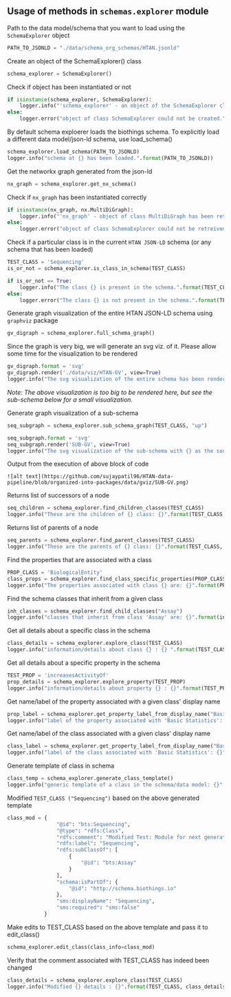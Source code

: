 ## Usage of methods in `schemas.explorer` module

Path to the data model/schema that you want to load using the `SchemaExplorer` object

```python
PATH_TO_JSONLD = "./data/schema_org_schemas/HTAN.jsonld"
```

Create an object of the SchemaExplorer() class
```python
schema_explorer = SchemaExplorer()
```

Check if object has been instantiated or not

```python
if isinstance(schema_explorer, SchemaExplorer):
    logger.info("'schema_explorer' - an object of the SchemaExplorer class has been created successfully.")
else:
    logger.error("object of class SchemaExplorer could not be created.")    
```

By default schema exploerer loads the biothings schema. To explicitly load a different data model/json-ld schema, 
use load_schema()

```python
schema_explorer.load_schema(PATH_TO_JSONLD)
logger.info("schema at {} has been loaded.".format(PATH_TO_JSONLD))
```

Get the networkx graph generated from the json-ld

```python
nx_graph = schema_explorer.get_nx_schema()
```

Check if `nx_graph` has been instantiated correctly

```python
if isinstance(nx_graph, nx.MultiDiGraph):
    logger.info("'nx_graph' - object of class MultiDiGraph has been retreived successfully.")
else:
    logger.error("object of class SchemaExplorer could not be retreived.")
```

Check if a particular class is in the current `HTAN JSON-LD` schema (or any schema that has been loaded)

```python
TEST_CLASS = 'Sequencing'
is_or_not = schema_explorer.is_class_in_schema(TEST_CLASS)

if is_or_not == True:
    logger.info("The class {} is present in the schema.".format(TEST_CLASS))
else:
    logger.error("The class {} is not present in the schema.".format(TEST_CLASS))
```

Generate graph visualization of the entire HTAN JSON-LD schema using `graphviz` package

```python
gv_digraph = schema_explorer.full_schema_graph()
```

Since the graph is very big, we will generate an svg viz. of it. Please allow some time for the visualization to be rendered

```python
gv_digraph.format = 'svg'
gv_digraph.render('./data/viz/HTAN-GV', view=True)
logger.info("The svg visualization of the entire schema has been rendered.")
```

_Note: The above visualization is too big to be rendered here, but see the sub-schema below for a small visualization._

Generate graph visualization of a sub-schema

```python
seq_subgraph = schema_explorer.sub_schema_graph(TEST_CLASS, "up")

seq_subgraph.format = 'svg'
seq_subgraph.render('SUB-GV', view=True)
logger.info("The svg visualization of the sub-schema with {} as the source node has been rendered.".format(TEST_CLASS))
```

Output from the execution of above block of code

    ![alt text](https://github.com/sujaypatil96/HTAN-data-pipeline/blob/organized-into-packages/data/gviz/SUB-GV.png)

Returns list of successors of a node

```python    
seq_children = schema_explorer.find_children_classes(TEST_CLASS)
logger.info("These are the children of {} class: {}".format(TEST_CLASS, seq_children))
```

Returns list of parents of a node

```python
seq_parents = schema_explorer.find_parent_classes(TEST_CLASS)
logger.info("These are the parents of {} class: {}".format(TEST_CLASS, seq_parents))
```

Find the properties that are associated with a class

```python
PROP_CLASS = 'BiologicalEntity'
class_props = schema_explorer.find_class_specific_properties(PROP_CLASS)
logger.info("The properties associated with class {} are: {}".format(PROP_CLASS, class_props))
```

Find the schema classes that inherit from a given class

```python
inh_classes = schema_explorer.find_child_classes("Assay")
logger.info("classes that inherit from class 'Assay' are: {}".format(inh_classes))
```

Get all details about a specific class in the schema

```python
class_details = schema_explorer.explore_class(TEST_CLASS)
logger.info("information/details about class {} : {} ".format(TEST_CLASS, class_details))
```

Get all details about a specific property in the schema

```python
TEST_PROP = 'increasesActivityOf'
prop_details = schema_explorer.explore_property(TEST_PROP)
logger.info("information/details about property {} : {}".format(TEST_PROP, prop_details))
```

Get name/label of the property associated with a given class' display name

```python
prop_label = schema_explorer.get_property_label_from_display_name("Basic Statistics")
logger.info("label of the property associated with 'Basic Statistics': {}".format(prop_label))
```

Get name/label of the class associated with a given class' display name

```python
class_label = schema_explorer.get_property_label_from_display_name("Basic Statistics")
logger.info("label of the class associated with 'Basic Statistics': {}".format(class_label))
```

Generate template of class in schema

```python
class_temp = schema_explorer.generate_class_template()
logger.info("generic template of a class in the schema/data model: {}".format(class_temp))
```

Modified `TEST_CLASS ("Sequencing")` based on the above generated template

```python
class_mod = {
                "@id": "bts:Sequencing",
                "@type": "rdfs:Class",
                "rdfs:comment": "Modified Test: Module for next generation sequencing assays",
                "rdfs:label": "Sequencing",
                "rdfs:subClassOf": [
                    {
                        "@id": "bts:Assay"
                    }
                ],
                "schema:isPartOf": {
                    "@id": "http://schema.biothings.io"
                },
                "sms:displayName": "Sequencing",
                "sms:required": "sms:false"
            }
```

Make edits to TEST_CLASS based on the above template and pass it to edit_class() 

```python
schema_explorer.edit_class(class_info=class_mod)
```

Verify that the comment associated with TEST_CLASS has indeed been changed

```python
class_details = schema_explorer.explore_class(TEST_CLASS)
logger.info("Modified {} details : {}".format(TEST_CLASS, class_details))
```